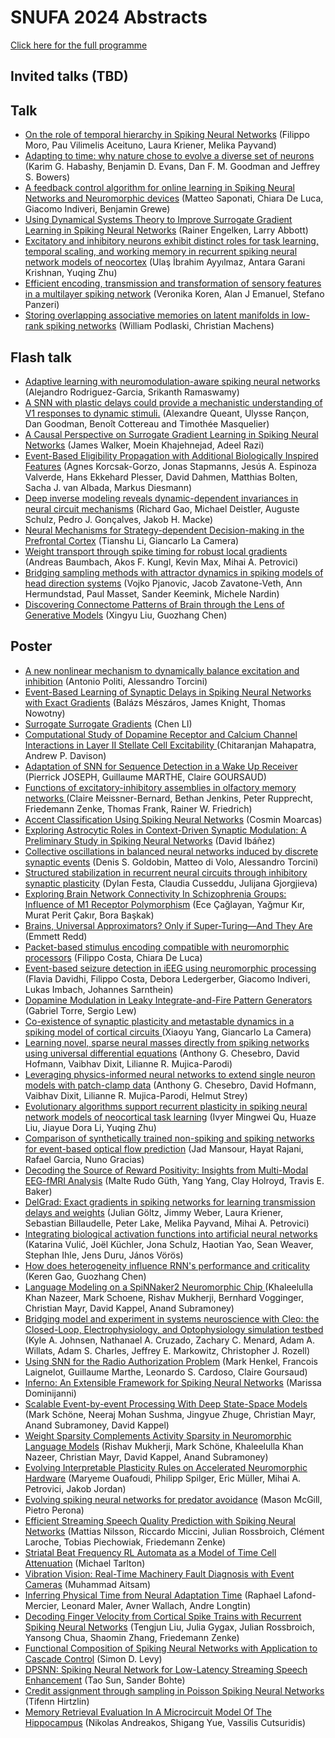 # SNUFA 2024 Abstracts

[Click here for the full programme](https://snufa.net/2024)

## Invited talks (TBD)



## Talk

* [On the role of temporal hierarchy in Spiking Neural Networks](abstracts/filippo-moro-role.md) (Filippo Moro, Pau Vilimelis Aceituno, Laura Kriener, Melika Payvand)
* [Adapting to time: why nature chose to evolve a diverse set of neurons](abstracts/karim-habashy-adapting.md) (Karim G. Habashy, Benjamin D. Evans, Dan F. M. Goodman and Jeffrey S. Bowers)
* [A feedback control algorithm for online learning in Spiking Neural Networks and Neuromorphic devices](abstracts/matteo-saponati-feedback.md) (Matteo Saponati, Chiara De Luca, Giacomo Indiveri, Benjamin Grewe)
* [Using Dynamical Systems Theory to Improve Surrogate Gradient Learning in Spiking Neural Networks](abstracts/rainer-engelken-using.md) (Rainer Engelken, Larry Abbott)
* [Excitatory and inhibitory neurons exhibit distinct roles for task learning, temporal scaling, and working memory in recurrent spiking neural network models of neocortex](abstracts/ulaş-i̇brahim-excitatory.md) (Ulaş İbrahim Ayyılmaz, Antara Garani Krishnan, Yuqing Zhu)
* [Efficient encoding, transmission and transformation of sensory features in a multilayer spiking network](abstracts/veronika-koren-efficient.md) (Veronika Koren, Alan J Emanuel, Stefano Panzeri)
* [Storing overlapping associative memories on latent manifolds in low-rank spiking networks](abstracts/william-podlaski-storing.md) (William Podlaski, Christian Machens)




## Flash talk

* [Adaptive learning with neuromodulation-aware spiking neural networks](abstracts/alejandro-rodriguez-garcia-adaptive.md) (Alejandro Rodriguez-Garcia, Srikanth Ramaswamy)
* [A SNN with plastic delays could provide a mechanistic understanding of V1 responses to dynamic stimuli.](abstracts/alexandre-queant-with.md) (Alexandre Queant, Ulysse Rançon, Dan Goodman, Benoît Cottereau and Timothée Masquelier)
* [A Causal Perspective on Surrogate Gradient Learning in Spiking Neural Networks](abstracts/james-walker-causal.md) (James Walker, Moein Khajehnejad, Adeel Razi)
* [Event-Based Eligibility Propagation with Additional Biologically Inspired Features](abstracts/jesús-a-event-based.md) (Agnes Korcsak-Gorzo, Jonas Stapmanns, Jesús A. Espinoza Valverde, Hans Ekkehard Plesser, David Dahmen, Matthias Bolten, Sacha J. van Albada, Markus Diesmann)
* [Deep inverse modeling reveals dynamic-dependent invariances in neural circuit mechanisms](abstracts/richard-gao-deep.md) (Richard Gao, Michael Deistler, Auguste Schulz, Pedro J. Gonçalves, Jakob H. Macke)
* [Neural Mechanisms for Strategy-dependent Decision-making in the Prefrontal Cortex](abstracts/tianshu-li-neural.md) (Tianshu Li, Giancarlo La Camera)
* [Weight transport through spike timing for robust local gradients](abstracts/timo-gierlich-weight.md) (Andreas Baumbach, Akos F. Kungl, Kevin Max, Mihai A. Petrovici)
* [Bridging sampling methods with attractor dynamics in spiking models of head direction systems](abstracts/vojko-pjanovic-bridging.md) (Vojko Pjanovic, Jacob Zavatone-Veth, Ann Hermundstad, Paul Masset, Sander Keemink, Michele Nardin)
* [Discovering Connectome Patterns of Brain through the Lens of Generative Models](abstracts/xingyu-liu-discovering.md) (Xingyu Liu, Guozhang Chen)




## Poster

* [A new nonlinear mechanism to dynamically balance excitation and inhibition](abstracts/alessandro-torcini-nonlinear.md) (Antonio Politi, Alessandro Torcini)
* [Event-Based Learning of Synaptic Delays in Spiking Neural Networks with Exact Gradients](abstracts/balázs-mészáros-event-based.md) (Balázs Mészáros, James Knight, Thomas Nowotny)
* [Surrogate Surrogate Gradients](abstracts/chen-li-surrogate.md) (Chen LI)
* [Computational Study of Dopamine Receptor and Calcium Channel Interactions in Layer II Stellate Cell Excitability ](abstracts/chitaranjan-mahapatra-computational.md) (Chitaranjan Mahapatra, Andrew P. Davison)
* [Adaptation of SNN for Sequence Detection in a Wake Up Receiver](abstracts/claire-goursaud-adaptation.md) (Pierrick JOSEPH, Guillaume MARTHE, Claire GOURSAUD)
* [Functions of excitatory-inhibitory assemblies in olfactory memory networks ](abstracts/claire-meissner-bernard-functions.md) (Claire Meissner-Bernard, Bethan Jenkins, Peter Rupprecht, Friedemann Zenke, Thomas Frank, Rainer W. Friedrich)
* [Accent Classification Using Spiking Neural Networks](abstracts/cosmin-moarcas-accent.md) (Cosmin Moarcas)
* [Exploring Astrocytic Roles in Context-Driven Synaptic Modulation: A Preliminary Study in Spiking Neural Networks](abstracts/david-ibáñez-exploring.md) (David Ibáñez)
* [Collective oscillations in balanced neural networks induced by discrete synaptic events](abstracts/denis-s-collective.md) (Denis S. Goldobin, Matteo di Volo, Alessandro Torcini)
* [Structured stabilization in recurrent neural circuits through inhibitory synaptic plasticity](abstracts/dylan-festa-structured.md) (Dylan Festa, Claudia Cusseddu, Julijana Gjorgjieva)
* [Exploring Brain Network Connectivity In Schizophrenia Groups: Influence of M1 Receptor Polymorphism](abstracts/ece-çağlayan-exploring.md) (Ece Çağlayan, Yağmur Kır, Murat Perit Çakır, Bora Başkak)
* [Brains, Universal Approximators? Only if Super-Turing—And They Are](abstracts/emmett-redd-brains.md) (Emmett Redd)
* [Packet-based stimulus encoding compatible with neuromorphic processors](abstracts/filippo-costa-packet-based.md) (Filippo Costa, Chiara De Luca)
* [Event-based seizure detection in iEEG using neuromorphic processing](abstracts/flavia-davidhi-event-based.md) (Flavia Davidhi, Filippo Costa, Debora Ledergerber, Giacomo Indiveri, Lukas Imbach, Johannes Sarnthein)
* [Dopamine Modulation in Leaky Integrate-and-Fire Pattern Generators](abstracts/gabriel-torre-dopamine.md) (Gabriel Torre, Sergio Lew)
* [Co-existence of synaptic plasticity and metastable dynamics in a spiking model of cortical circuits ](abstracts/giancarlo-la-co-existence.md) (Xiaoyu Yang, Giancarlo La Camera)
* [Learning novel, sparse neural masses directly from spiking networks using universal differential equations](abstracts/helmut-strey-learning.md) (Anthony G. Chesebro, David Hofmann, Vaibhav Dixit, Lilianne R. Mujica-Parodi)
* [Leveraging physics-informed neural networks to extend single neuron models with patch-clamp data](abstracts/helmut-strey-leveraging.md) (Anthony G. Chesebro, David Hofmann, Vaibhav Dixit, Lilianne R. Mujica-Parodi, Helmut Strey)
* [Evolutionary algorithms support recurrent plasticity in spiking neural network models of neocortical task learning](abstracts/ivyer-qu-evolutionary.md) (Ivyer Mingwei Qu, Huaze Liu, Jiayue Dora Li, Yuqing Zhu)
* [Comparison of synthetically trained non-spiking and spiking networks for event-based optical flow prediction](abstracts/jad-mansour-comparison.md) (Jad Mansour, Hayat Rajani, Rafael Garcia, Nuno Gracias)
* [Decoding the Source of Reward Positivity: Insights from Multi-Modal EEG-fMRI Analysis](abstracts/jaleesa-s-decoding.md) (Malte Rudo Güth, Yang Yang,  Clay Holroyd,  Travis E. Baker)
* [DelGrad: Exact gradients in spiking networks for learning transmission delays and weights](abstracts/julian-göltz-delgrad.md) (Julian Göltz, Jimmy Weber, Laura Kriener, Sebastian Billaudelle, Peter Lake, Melika Payvand, Mihai A. Petrovici)
* [Integrating biological activation functions into artificial neural networks](abstracts/katarina-vulić-integrating.md) (Katarina Vulić, Joël Küchler, Jona Schulz, Haotian Yao, Sean Weaver, Stephan Ihle, Jens Duru, János Vörös)
* [How does heterogeneity influence RNN's performance and criticality](abstracts/keren-gao-does.md) (Keren Gao, Guozhang Chen)
* [Language Modeling on a SpiNNaker2 Neuromorphic Chip ](abstracts/khaleelulla-khan-language.md) (Khaleelulla Khan Nazeer, Mark Schoene, Rishav Mukherji, Bernhard Vogginger, Christian Mayr, David Kappel, Anand Subramoney)
* [Bridging model and experiment in systems neuroscience with Cleo: the Closed-Loop, Electrophysiology, and Optophysiology simulation testbed](abstracts/kyle-johnsen-bridging.md) (Kyle A. Johnsen, Nathanael A. Cruzado, Zachary C. Menard, Adam A. Willats, Adam S. Charles, Jeffrey E. Markowitz, Christopher J. Rozell)
* [Using SNN for the Radio Authorization Problem](abstracts/leonardo-s-using.md) (Mark Henkel, Francois Laignelot, Guillaume Marthe, Leonardo S. Cardoso, Claire Goursaud)
* [Inferno: An Extensible Framework for Spiking Neural Networks](abstracts/marissa-dominijanni-inferno.md) (Marissa Dominijanni)
* [Scalable Event-by-event Processing With Deep State-Space Models](abstracts/mark-schöne-scalable.md) (Mark Schöne, Neeraj Mohan Sushma, Jingyue Zhuge, Christian Mayr, Anand Subramoney, David Kappel)
* [Weight Sparsity Complements Activity Sparsity in Neuromorphic Language Models](abstracts/mark-schöne-weight.md) (Rishav Mukherji, Mark Schöne, Khaleelulla Khan Nazeer, Christian Mayr, David Kappel, Anand Subramoney)
* [Evolving Interpretable Plasticity Rules on Accelerated Neuromorphic Hardware](abstracts/maryeme-ouafoudi-evolving.md) (Maryeme Ouafoudi, Philipp Spilger, Eric Müller, Mihai A. Petrovici, Jakob Jordan)
* [Evolving spiking neural networks for predator avoidance](abstracts/mason-mcgill-evolving.md) (Mason McGill, Pietro Perona)
* [Efficient Streaming Speech Quality Prediction with Spiking Neural Networks](abstracts/mattias-nilsson-efficient.md) (Mattias Nilsson, Riccardo Miccini, Julian Rossbroich, Clément Laroche, Tobias Piechowiak, Friedemann Zenke)
* [Striatal Beat Frequency RL Automata as a Model of Time Cell Attenuation](abstracts/michael-tarlton-striatal.md) (Michael Tarlton)
* [Vibration Vision: Real-Time Machinery Fault Diagnosis with Event Cameras](abstracts/muhammad-aitsam-vibration.md) (Muhammad Aitsam)
* [Inferring Physical Time from Neural Adaptation Time](abstracts/raphael-lafond-mercier-inferring.md) (Raphael Lafond-Mercier, Leonard Maler, Avner Wallach, Andre Longtin)
* [Decoding Finger Velocity from Cortical Spike Trains with Recurrent Spiking Neural Networks](abstracts/shaomin-zhang-decoding.md) (Tengjun Liu, Julia Gygax, Julian Rossbroich, Yansong Chua, Shaomin Zhang, Friedemann Zenke)
* [Functional Composition of Spiking Neural Networks with Application to Cascade Control](abstracts/simon-d-functional.md) (Simon D. Levy)
* [DPSNN: Spiking Neural Network for Low-Latency Streaming Speech Enhancement](abstracts/tao-sun-dpsnn.md) (Tao Sun, Sander Bohte)
* [Credit assignment through sampling in Poisson Spiking Neural Networks](abstracts/tifenn-hirtzlin-credit.md) (Tifenn Hirtzlin)
* [Memory Retrieval Evaluation In A Microcircuit Model Of The Hippocampus](abstracts/vassilis-cutsuridis-memory.md) (Nikolas Andreakos, Shigang Yue, Vassilis Cutsuridis)



